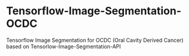 # Tensorflow-Image-Segmentation-OCDC
Tensorflow Image Segmentation for OCDC (Oral Cavity Derived Cancer) based on Tensorlow-Image-Segmentation-API

